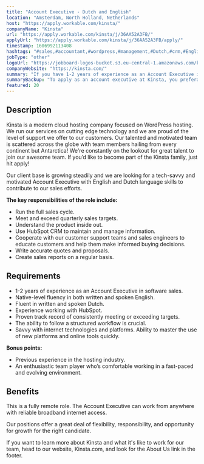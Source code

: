 ```yaml
---
title: "Account Executive - Dutch and English"
location: "Amsterdam, North Holland, Netherlands"
host: "https://apply.workable.com/kinsta/"
companyName: "Kinsta"
url: "https://apply.workable.com/kinsta/j/36AA52A3FB/"
applyUrl: "https://apply.workable.com/kinsta/j/36AA52A3FB/apply/"
timestamp: 1606992113408
hashtags: "#sales,#accountant,#wordpress,#management,#Dutch,#crm,#English"
jobType: "other"
logoUrl: "https://jobboard-logos-bucket.s3.eu-central-1.amazonaws.com/kinsta"
companyWebsite: "https://kinsta.com/"
summary: "If you have 1-2 years of experience as an Account Executive in software sales, consider applying to Kinsta's job post for a new account executive."
summaryBackup: "To apply as an account executive at Kinsta, you preferably need to have some knowledge of: #sales, #accountant, #wordpress."
featured: 20
---
```


## Description

Kinsta is a modern cloud hosting company focused on WordPress hosting. We run our services on cutting edge technology and we are proud of the level of support we offer to our customers. Our talented and motivated team is scattered across the globe with team members hailing from every continent but Antarctica! We're constantly on the lookout for great talent to join our awesome team. If you’d like to become part of the Kinsta family, just hit apply!

Our client base is growing steadily and we are looking for a tech-savvy and motivated Account Executive with English and Dutch language skills to contribute to our sales efforts.

**The key responsibilities of the role include:**

*   Run the full sales cycle.
*   Meet and exceed quarterly sales targets.
*   Understand the product inside out.
*   Use HubSpot CRM to maintain and manage information.
*   Cooperate with our customer support teams and sales engineers to educate customers and help them make informed buying decisions.
*   Write accurate quotes and proposals.
*   Create sales reports on a regular basis.

## Requirements

*   1-2 years of experience as an Account Executive in software sales.
*   Native-level fluency in both written and spoken English.
*   Fluent in written and spoken Dutch.
*   Experience working with HubSpot.
*   Proven track record of consistently meeting or exceeding targets.
*   The ability to follow a structured workflow is crucial.
*   Savvy with internet technologies and platforms. Ability to master the use of new platforms and online tools quickly.

**Bonus points:**

*   Previous experience in the hosting industry.
*   An enthusiastic team player who’s comfortable working in a fast-paced and evolving environment.

## Benefits

This is a fully remote role. The Account Executive can work from anywhere with reliable broadband internet access.

Our positions offer a great deal of flexibility, responsibility, and opportunity for growth for the right candidate.

If you want to learn more about Kinsta and what it's like to work for our team, head to our website, Kinsta.com, and look for the About Us link in the footer.
